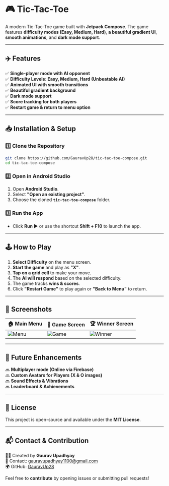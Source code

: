 # 🎮 Tic-Tac-Toe

A modern Tic-Tac-Toe game built with **Jetpack Compose**. The game features **difficulty modes (Easy, Medium, Hard)**, **a beautiful gradient UI**, **smooth animations**, and **dark mode support**.

---

## **✈️ Features**
✅ **Single-player mode with AI opponent**  
✅ **Difficulty Levels: Easy, Medium, Hard (Unbeatable AI)**  
✅ **Animated UI with smooth transitions**  
✅ **Beautiful gradient background**  
✅ **Dark mode support**  
✅ **Score tracking for both players**  
✅ **Restart game & return to menu option**

---

## **📥 Installation & Setup**
### **1️⃣ Clone the Repository**
```sh
git clone https://github.com/GauravUp28/tic-tac-toe-compose.git
cd tic-tac-toe-compose
```

### **2️⃣ Open in Android Studio**
1. Open **Android Studio**.
2. Select **"Open an existing project"**.
3. Choose the cloned **`tic-tac-toe-compose`** folder.

### **3️⃣ Run the App**
- Click **Run ▶** or use the shortcut **Shift + F10** to launch the app.

---

## **🕹️ How to Play**
1. **Select Difficulty** on the menu screen.
2. **Start the game** and play as **"X"**.
3. **Tap on a grid cell** to make your move.
4. The **AI will respond** based on the selected difficulty.
5. The game tracks **wins & scores**.
6. Click **"Restart Game"** to play again or **"Back to Menu"** to return.

---

## **📸 Screenshots**
| 🏠 Main Menu | 🎲 Game Screen | 🏆 Winner Screen |
|-------------|--------------|---------------|
| ![Menu](screenshots/menu_screen.png) | ![Game](screenshots/game_screen.png) | ![Winner](screenshots/winner_screen.png) |

---

## **🎯 Future Enhancements**
🔜 **Multiplayer mode (Online via Firebase)**  
🔜 **Custom Avatars for Players (X & O images)**  
🔜 **Sound Effects & Vibrations**  
🔜 **Leaderboard & Achievements**

---

## **📄 License**
This project is open-source and available under the **MIT License**.

---

## **📬 Contact & Contribution**
👨‍💻 Created by **Gaurav Upadhyay**  
📧 Contact: [gauravupadhyay1100@gmail.com](mailto:gauravupadhyay1100@gmail.com)  
🌍 GitHub: [GauravUp28](https://github.com/GauravUp28)

Feel free to **contribute** by opening issues or submitting pull requests!

